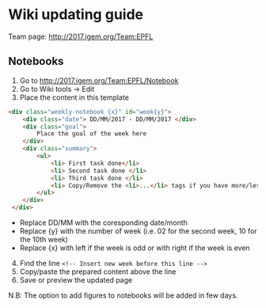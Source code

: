 # Wiki updating guide

Team page: http://2017.igem.org/Team:EPFL

## Notebooks

1. Go to http://2017.igem.org/Team:EPFL/Notebook
2. Go to Wiki tools -> Edit 
3. Place the content in this template

```html
<div class="weekly-notebook {x}" id="week{y}">
	<div class="date"> DD/MM/2017 - DD/MM/2017 </div>
	<div class="goal">
		Place the goal of the week here
	</div>
	<div class="summary">
		<ul>
		    <li> First task done</li>
		    <li> Second task done </li>
		    <li> Third task done </li>
		    <li> Copy/Remove the <li>...</li> tags if you have more/less tasks to add .... </li>
		</ul>
	</div>
 </div>
 ```
		 
- Replace DD/MM with the coresponding date/month
- Replace {y} with the number of week (i.e. 02 for the second week, 10 for the 10th week) 
- Replace {x} with left if the week is odd or with right if the week is even

4. Find the line `<!-- Insert new week before this line -->`
5. Copy/paste the prepared content above the line
6. Save or preview the updated page

N.B: The option to add figures to notebooks will be added in few days. 
